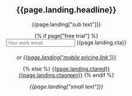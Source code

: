 <section class="home-hero"> <!--HOME HERO-->
  <div class="container">
  <div class="col-xs-12 col-sm-5 hero-content" style="float: right;">
  <h1 class="handdrawn main-header" style="position:relative;">{{page.landing.headline}}</h1>
    <p style="text-align: center;">{{page.landing["sub text"]}}</p>
    {% if page["free trial"] %}
    <form id="landing-form">
      <input type="email" name="email" placeholder="Your work email">
      <a class="btn btn-red" onclick="$('#landing-form').submit()" style="max-width: none !important"><span>{{page.landing.cta}}</span></a>
        <input type="submit" style="position: absolute; left: -2000px">
        <div class="validation"></div>
    </form>
    <div class="visible-xs"><p style="margin-top: 20px; font-style: italic">or <a href="/plans">{{page.landing['mobile pricing link']}}</a></p></div>
    {% else %}
    <a class="btn btn-red" href="/family"><span>{{page.landing.ctared}}</span></a><br>
    <a class="btn btn-green" href="/office"><span>{{page.landing.ctagreen}}</span></a>
    {% endif %}
    <p style="text-align: center;"><em>{{page.landing["small text"]}}</em></p>
  </div>
  </div>
</section>
<style>
  .home-hero {
    background: url(/uploads/new.jpg), url(../images/dotted.jpg);
    background-size: cover, auto;
    min-height: 70vh;
    background-repeat: no-repeat, repeat;
    background-position: left center;
    overflow-y: visible;
    padding: 0;
    height: auto;
}
section{
    position: inherit !important;
}
.or{
  font-size: 16px;
  font-family: brandon-grotesque, sans-serif;
  font-style: normal;
  font-weight: 100;
  vertical-align: middle;
}
header .logo{
  left: auto;
}
@media (max-width: 1023px), (orientation: portrait){
.home-hero {
    max-height: none;
    height: auto;
    background-image: url(/uploads/mobile-header.jpg);
    background-size: 100%;
    background-repeat: no-repeat;
    background-position: top;
    text-align: center;
    padding-top: 100px;
    }
  }
  @media (min-width: 1024px){
    .handdrawn{
      background-image: none;
    }
    .main-header{
      font-size: 65px !important;
    }
  }
  @media (min-width: 320px) and (max-width: 480px){
    .main-header{
      font-size: 50px !important;
    }
  }
  @media (min-width: 320px) and (max-width: 10230px){
    .btn-green{
      margin-bottom: 40px;
    }
  }
</style>
